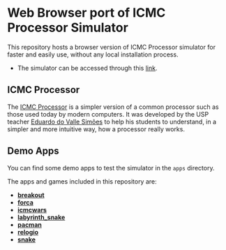 # Web Browser port of ICMC Processor Simulator

This repository hosts a browser version of ICMC Processor simulator for faster and easily use, without any local installation process.

- The simulator can be accessed through this [link](https://thiagoambiel.github.io/SimuladorICMC/).

## ICMC Processor

The [ICMC Processor](https://github.com/simoesusp/Processador-ICMC) is a simpler version of a common processor such as those used today by modern computers.
It was developed by the USP teacher [Eduardo do Valle Simões](https://github.com/simoesusp) to help his students to understand, in a simpler and more intuitive way, how a processor really works.

## Demo Apps

You can find some demo apps to test the simulator in the `apps` directory.

The apps and games included in this repository are:

- [**breakout**](https://github.com/thiagoambiel/SimuladorICMC/tree/main/apps/breakout)
- [**forca**](https://github.com/thiagoambiel/SimuladorICMC/tree/main/apps/forca)
- [**icmcwars**](https://github.com/thiagoambiel/SimuladorICMC/tree/main/apps/icmcwars)
- [**labyrinth_snake**](https://github.com/thiagoambiel/SimuladorICMC/tree/main/apps/labyrinth_snake)
- [**pacman**](https://github.com/thiagoambiel/SimuladorICMC/tree/main/apps/pacman)
- [**relogio**](https://github.com/thiagoambiel/SimuladorICMC/tree/main/apps/relogio)
- [**snake**](https://github.com/thiagoambiel/SimuladorICMC/tree/main/apps/snake)

